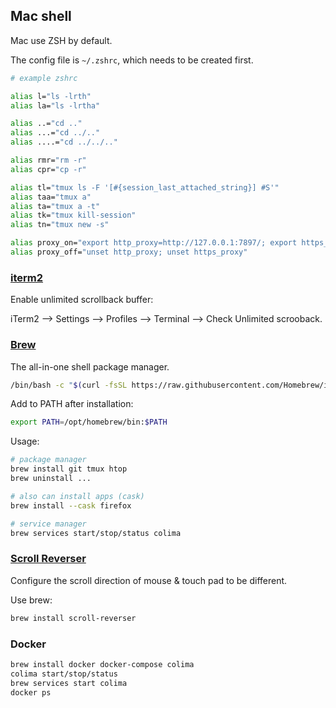 ## Mac shell

Mac use ZSH by default.

The config file is `~/.zshrc`, which needs to be created first.

```bash
# example zshrc

alias l="ls -lrth"
alias la="ls -lrtha"

alias ..="cd .."
alias ...="cd ../.."
alias ....="cd ../../.."

alias rmr="rm -r"
alias cpr="cp -r"

alias tl="tmux ls -F '[#{session_last_attached_string}] #S'"
alias taa="tmux a"
alias ta="tmux a -t"
alias tk="tmux kill-session"
alias tn="tmux new -s"

alias proxy_on="export http_proxy=http://127.0.0.1:7897/; export https_proxy=http://127.0.0.1:7897/"
alias proxy_off="unset http_proxy; unset https_proxy"
```



### [iterm2](https://iterm2.com/)

Enable unlimited scrollback buffer:

iTerm2 --> Settings --> Profiles --> Terminal --> Check Unlimited scrooback.




### [Brew](https://brew.sh/)

The all-in-one shell package manager.

```bash
/bin/bash -c "$(curl -fsSL https://raw.githubusercontent.com/Homebrew/install/HEAD/install.sh)"
```

Add to PATH after installation:

```bash
export PATH=/opt/homebrew/bin:$PATH
```

Usage:

```bash
# package manager
brew install git tmux htop
brew uninstall ...

# also can install apps (cask)
brew install --cask firefox

# service manager
brew services start/stop/status colima
```



### [Scroll Reverser](https://pilotmoon.com/scrollreverser/)

Configure the scroll direction of mouse & touch pad to be different.

Use brew: 

```bash
brew install scroll-reverser
```



### Docker

```bash
brew install docker docker-compose colima
colima start/stop/status
brew services start colima
docker ps
```

